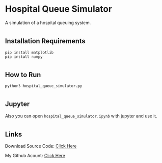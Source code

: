 # Hospital Queue Simulator
A simulation of a hospital queuing system.

#
## Installation Requirements
```
pip install matplotlib
pip install numpy
```

#
## How to Run
```
python3 hospital_queue_simulator.py
```

#
## Jupyter
Also you can open `hospital_queue_simulator.ipynb` with jupyter and use it.

#
## Links

Download Source Code: [Click Here](https://github.com/dori-dev/hospital-queue-simulator/archive/refs/heads/main.zip)

My Github Acount: [Click Here](https://github.com/dori-dev/)
